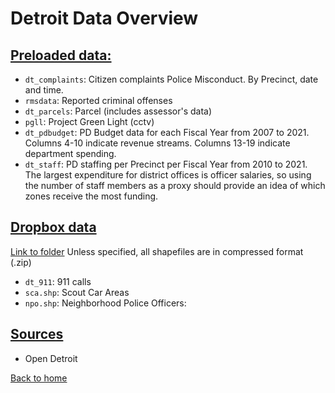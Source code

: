 # Detroit Data Overview


## <ins> Preloaded data: </ins>

- `dt_complaints`: Citizen complaints Police Misconduct. By Precinct, date and time.
- `rmsdata`: Reported criminal offenses
- `dt_parcels`: Parcel (includes assessor's data)
- `pgll`: Project Green Light (cctv)
- `dt_pdbudget`: PD Budget data for each Fiscal Year from 2007 to 2021. Columns 4-10 indicate revenue streams. Columns 13-19 indicate department spending.
- `dt_staff`: PD staffing per Precinct per Fiscal Year from 2010 to 2021. The largest expenditure for district offices is officer salaries, so using the number of staff members as a proxy should provide an idea of which zones receive the most funding.


## <ins> Dropbox data </ins>


 [Link to folder](https://www.dropbox.com/sh/9mh3a8xsougbe0j/AABF0ZJSawsNauDpP24lbqBya?dl=0)
 Unless specified, all shapefiles are in compressed format (.zip)

- `dt_911`: 911 calls 
- `sca.shp`: Scout Car Areas
- `npo.shp`: Neighborhood Police Officers: 

  
## <ins> Sources </ins>

- Open Detroit

[Back to home](https://github.com/agroimpacts/USF#readme)
